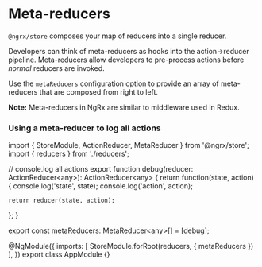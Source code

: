 # Meta-reducers

`@ngrx/store` composes your map of reducers into a single reducer.

Developers can think of meta-reducers as hooks into the action->reducer pipeline. Meta-reducers allow developers to pre-process actions before _normal_ reducers are invoked.

Use the `metaReducers` configuration option to provide an array of meta-reducers that are composed from right to left.

**Note:** Meta-reducers in NgRx are similar to middleware used in Redux.

### Using a meta-reducer to log all actions

<code-example header="app.module.ts">
import { StoreModule, ActionReducer, MetaReducer } from '@ngrx/store';
import { reducers } from './reducers';

// console.log all actions
export function debug(reducer: ActionReducer&lt;any&gt;): ActionReducer&lt;any&gt; {
return function(state, action) {
console.log('state', state);
console.log('action', action);

    return reducer(state, action);

};
}

export const metaReducers: MetaReducer&lt;any&gt;[] = [debug];

@NgModule({
imports: [
StoreModule.forRoot(reducers, { metaReducers })
],
})
export class AppModule {}
</code-example>
